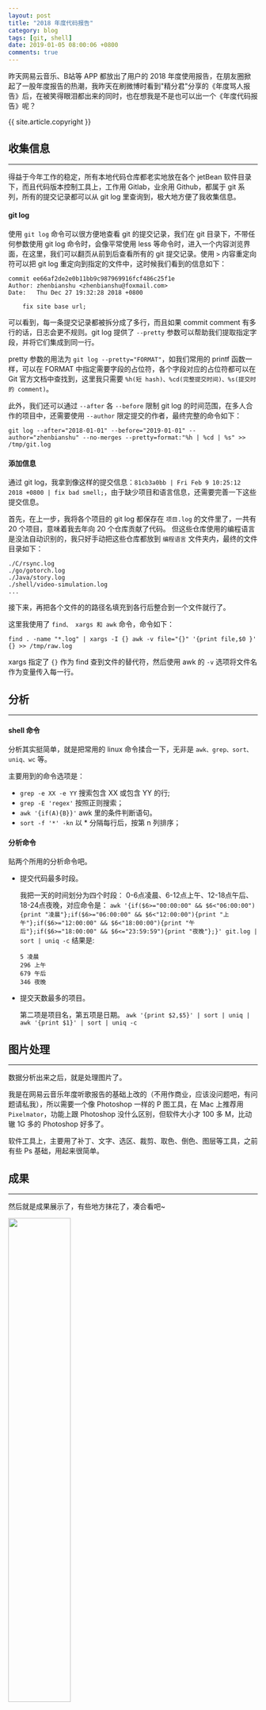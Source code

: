 ```yaml
---
layout: post
title: "2018 年度代码报告"
category: blog
tags: [git, shell]
date: 2019-01-05 08:00:06 +0800
comments: true
---
```


昨天网易云音乐、B站等 APP 都放出了用户的 2018 年度使用报告，在朋友圈掀起了一股年度报告的热潮，我昨天在刷微博时看到"精分君"分享的《年度骂人报告》后，在被笑得眼泪都出来的同时，也在想我是不是也可以出一个《年度代码报告》呢？

{{ site.article.copyright }}

## 收集信息
---
得益于今年工作的稳定，所有本地代码仓库都老实地放在各个 jetBean 软件目录下，而且代码版本控制工具上，工作用 Gitlab，业余用 Github，都属于 git 系列，所有的提交记录都可以从 git log 里查询到，极大地方便了我收集信息。

#### git log
使用 `git log` 命令可以很方便地查看 git 的提交记录，我们在 git 目录下，不带任何参数使用 git log 命令时，会像平常使用  less 等命令时，进入一个内容浏览界面，在这里，我们可以翻页从前到后查看所有的 git 提交记录。使用 `>` 内容重定向符可以把 git log 重定向到指定的文件中，这时候我们看到的信息如下：

```
commit ee66af2de2e0b11bb9c987969916fcf486c25f1e
Author: zhenbianshu <zhenbianshu@foxmail.com>
Date:   Thu Dec 27 19:32:28 2018 +0800

    fix site base url;
```
可以看到，每一条提交记录都被拆分成了多行，而且如果 commit comment 有多行的话，日志会更不规则。git log 提供了 `--pretty` 参数可以帮助我们提取指定字段，并将它们集成到同一行。

pretty 参数的用法为 `git log --pretty="FORMAT"`，如我们常用的 printf 函数一样，可以在 FORMAT 中指定需要字段的占位符，各个字段对应的占位符都可以在 Git 官方文档中查找到，这里我只需要 `%h(短 hash)、%cd(完整提交时间)、%s(提交时的 comment)`。

此外，我们还可以通过 `--after` 各 `--before` 限制 git log 的时间范围，在多人合作的项目中，还需要使用 `--author` 限定提交的作者，最终完整的命令如下：

`git log --after="2018-01-01" --before="2019-01-01" --author="zhenbianshu" --no-merges --pretty=format:"%h | %cd | %s" >> /tmp/git.log`


#### 添加信息
通过 git log，我拿到像这样的提交信息：`81cb3a0bb | Fri Feb 9 10:25:12 2018 +0800 | fix bad smell;`，由于缺少项目和语言信息，还需要完善一下这些提交信息。

首先，在上一步，我将各个项目的 git log 都保存在 `项目.log` 的文件里了，一共有 20 个项目，意味着我去年向 20 个仓库贡献了代码。
但这些仓库使用的编程语言是没法自动识别的，我只好手动把这些仓库都放到 `编程语言` 文件夹内，最终的文件目录如下：
```
./C/rsync.log
./go/gotorch.log
./Java/story.log
./shell/video-simulation.log
...
```

接下来，再把各个文件的的路径名填充到各行后整合到一个文件就行了。

这里我使用了 `find、 xargs 和 awk` 命令，命令如下：

`find . -name "*.log" | xargs -I {} awk -v file="{}" '{print file,$0 }' {} >> /tmp/raw.log`

xargs 指定了 `{}` 作为 find 查到文件的替代符，然后使用 awk 的 `-v` 选项将文件名作为变量传入每一行。

## 分析
---
#### shell 命令
分析其实挺简单，就是把常用的 linux 命令揉合一下，无非是 `awk、grep、sort、uniq、wc` 等。

主要用到的命令选项是：

- `grep -e XX -e YY` 搜索包含 XX 或包含 YY 的行;
- `grep -E 'regex'` 按照正则搜索；
- `awk '{if(A){B}}'` awk 里的条件判断语句。
- `sort -f '*' -kn` 以 * 分隔每行后，按第 n 列排序；

#### 分析命令
贴两个所用的分析命令吧。

- 提交代码最多时段。

    我把一天的时间划分为四个时段： 0-6点凌晨、6-12点上午、12-18点午后、18-24点夜晚，对应命令是：
    `awk '{if($6>="00:00:00" && $6<"06:00:00"){print "凌晨"};if($6>="06:00:00" && $6<"12:00:00"){print "上午"};if($6>="12:00:00" && $6<"18:00:00"){print "午后"};if($6>="18:00:00" && $6<="23:59:59"){print "夜晚"};}' git.log | sort | uniq -c`
    结果是:

   ```
   5 凌晨
   296 上午
   679 午后
   346 夜晚
   ```
- 提交天数最多的项目。

    第二项是项目名，第五项是日期。
    `awk '{print $2,$5}' | sort | uniq | awk '{print $1}' | sort | uniq -c`

## 图片处理
---
数据分析出来之后，就是处理图片了。

我是在网易云音乐年度听歌报告的基础上改的（不用作商业，应该没问题吧，有问题请私我），所以需要一个像 Photoshop 一样的 P 图工具，在 Mac 上推荐用 `Pixelmator`，功能上跟 Photoshop 没什么区别，但软件大小才 100 多 M，比动辙 1G 多的 Photoshop 好多了。

软件工具上，主要用了补丁、文字、选区、裁剪、取色、倒色、图层等工具，之前有些 Ps 基础，用起来很简单。

## 成果
---
然后就是成果展示了，有些地方抹花了，凑合看吧~

<img width="50%" src="/images/2019/code_report_1.png" />
<img width="50%" src="/images/2019/code_report_2.png" />
<img width="50%" src="/images/2019/code_report_3.png" />
<img width="50%" src="/images/2019/code_report_4.png" />
<img width="50%" src="/images/2019/code_report_5.png" />
<img width="50%" src="/images/2019/code_report_6.png" />
<img width="50%" src="/images/2019/code_report_7.png" />
<img width="50%" src="/images/2019/code_report_8.png" />
<img width="50%" src="/images/2019/code_report_9.png" />

## 小结
---
做些有意思的事，代码写起来更欢快了呢~

另外，shell 用着真舒服~

{{ site.article.summary }}